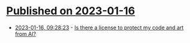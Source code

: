 # [Published on 2023-01-16](index.md)

* [2023-01-16, 09:28:23](https://news.ycombinator.com/item?id=34398656) - [Is there a license to protect my code and art from AI?](https://news.ycombinator.com/item?id=34398656)
